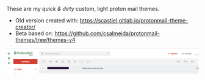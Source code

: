 
These are my _quick & dirty_ custom, light proton mail themes.

* Old version created with: https://scastiel.gitlab.io/protonmail-theme-creator/
* Beta based on: https://github.com/csalmeida/protonmail-themes/tree/themes-v4  


![Beta Screenshot](/beta.png)

